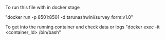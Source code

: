 To run this file with in docker stage

"docker run -p 8501:8501 -d tarunashwini/survey_form:v1.0"

To get into the running container and check data or logs
"docker exec -it <container_Id> /bin/bash"